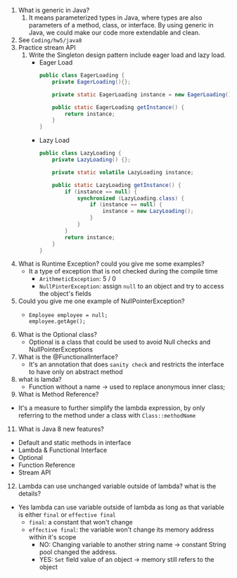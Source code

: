 1. What is generic in Java?
   1. It means parameterized types in Java, where types are also parameters of a method, class, or interface.
   By using generic in Java, we could make our code more extendable and clean.
2. See `Coding/hw5/java8`
3. Practice stream API
   1. Write the Singleton design pattern include eager load and lazy load.
      * Eager Load
         ```java
         public class EagerLoading {
             private EagerLoading(){};
      
             private static EagerLoading instance = new EagerLoading();
      
             public static EagerLoading getInstance() {
                 return instance;
             }
         }
         ``` 
      * Lazy Load
        ```java
        public class LazyLoading {
            private LazyLoading() {};

            private static volatile LazyLoading instance;

            public static LazyLoading getInstance() {
                if (instance == null) {
                    synchronized (LazyLoading.class) {
                        if (instance == null) {
                            instance = new LazyLoading();
                        }
                    }
                }
                return instance;
            }
        }
        ```
5. What is Runtime Exception? could you give me some examples?
   * It a type of exception that is not checked during the compile time
     * `ArithmeticException`: 5 / 0
     * `NullPinterException`: assign `null` to an object and try to access the object's fields
6. Could you give me one example of NullPointerException?
   * ```
     Employee employee = null;
     employee.getAge();
     ```
7. What is the Optional class?
   * Optional is a class that could be used to avoid Null checks and NullPointerExceptions
8. What is the @FunctionalInterface?
   * It's an annotation that does `sanity check` and restricts the interface to have only on abstract method
9. what is lamda?
   * Function without a name -> used to replace anonymous inner class;
10. What is Method Reference?
   * It's a measure to further simplify the lambda expression, by only referring to the method under a class with
     `Class::methodName`
11. What is Java 8 new features?
   * Default and static methods in interface
   * Lambda & Functional Interface
   * Optional
   * Function Reference
   * Stream API
12. Lambda can use unchanged variable outside of lambda? what is the details?
   * Yes lambda can use variable outside of lambda as long as that variable is either `final`
     or `effective final`
     * `final`: a constant that won't change
     * `effective final`: the variable won't change its memory address within it's scope
       * NO: Changing variable to another string name -> constant String pool changed the address.
       * YES: `Set` field value of an object -> memory still refers to the object